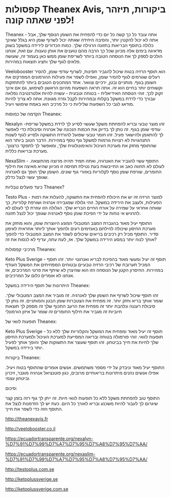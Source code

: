 <h1>קפסולות Theanex Avis, ביקורות, תיזהר לפני שאתה קונה!
</h1>


Theanex - אתה עובד כל כך קשה כל יום כדי להפחית את השומן הנוסף שלך, אבל אתה לא יכול להקטין יותר, והסיבה היחידה שאתה יכול לשרוף שומן היא בגלל שאינך כלולה בתוסף הבריאות בתזונה הרגילה שלך. כמות הכדורים לירידה במשקל בשוק מדאיגה בימים אלה מכיוון שכל כך הרבה מהם טוענים את אותן טענות. עם זאת, אנחנו הולכים לספק לך את הנוסחה הטובה ביותר לשריפת שומן ממש כאן בעמוד זה, שעושה פלאים לגוף שלך ותציג תוצאות במהירות.

Veelobooster הוא תוסף הרזיה בטוח שיכול להגביר חסינות, לשרוף עודפי שומן, להסיר רעלים שגורמים לגוף להמיר שומן, ואפילו לשפר את פעילות ההורמונים המפרקים את השומן בגוף. מותניים ובטן, ירכיים וצוואר. אחד המתכונים הטובים ביותר להתחזקות וקשוחים יותר בחיים הוא זה. אתה תראה השפעות מהיום הראשון לשימוש, גם אם אינך זקוק לכך. זוהי הנוסחה האידיאלית - בטוחה וטבעית - עשויה להיות אלטרנטיבה נפלאה עבורך כדי לרדת במשקל בקלות ובמהירות לקבל גזרה מגוונת. אתה לא צריך להיות מודאג לגבי כל השפעות שליליות כי כל מרכיב הוא באמת שימושי ויעיל.

הקדמה של כמוסות Theanex:

Nexalyn -זהו מוצר טבעי ובריא להפחתת משקל שעשוי לסייע לך לרדת במשקל שריפת עודפי שומן בגוף. זה נותן לך בדיוק את הכמות הנכונה של אנרגיה וסיבולת כדי לאפשר לך להתאמן ולהישאר פעיל. זהו חומר טבעי שפועל להורדת התשוקה ולסייע לגוף לשנות התנהגויות לא רצויות גורמות למשקל גוף נוסף במהירות. הדבר הטוב ביותר הוא שהתוסף מחזק את מערכת העיכול והאימונולוגית שלך, ומאפשר לך לתפקד כרצונך. מערכת ובריאות כללית.

NexaSlim - התוסף עשוי להגביר את האנרגיה, ואתה תמיד תהיה מרוצה מהתוצאה. לעולם לא תחווה כאב או התייבשות בעת נטילת תמיסה זו מכיוון שהיא מאיצה את חילוף החומרים, שורפת שומן נוסף לקלוריות באזורי גוף שונים. השומן שלך הופך גם לאנרגיה שגופך עשוי לנצל כדלק.


כיצד פועלים טבליות Theanex?

Testo Plus - למוצר הרזיה זה יש את היכולת להפחית את התשוקה, להעלות את רמות הפעילות, ולעצב את הירידה במשקל. זוהי גלולה שמגבירה אנרגיה ושורפת קלוריות, כך שאתה אחראי על שמירה על אורח החיים הבריא שלך. הגלולה הזו עוזרת לך לעולם לא להרגיש אי נוחות על ידי הפיכת שומן נוסף לאנרגיה שגופך יכול לנצל תזונה.


התוסף יעיל מאוד בהגברת המצב המטבולי המונע היווצרות שומן, והוא מחזק את מערכת החיסון שיכולה להילחם באנזימים רעים ולהפוך אותך ליותר אחראית לאימון סדיר. התוסף מכיל רק רכיבים בריאים שיכולים לשפר את המצב המטבולי כדי להפוך אותך לנוח יותר במסע הירידה במשקל שלך. אז, לעת עתה, עדיף לא לנסות את זה?

מרכיבי קפסולות Theanex:

Keto Plus Sverige - תוסף זה יעיל ומעשי מאוד בהפיכת לבריא ואנרגטי יותר. זהו תוסף המכיל תערובת של רכיבי הרזיה טבעיים ובטוחים המפחיתים את המשקל העודף במהירות. החיסרון הקטן של הנוסחה הזו הוא שהיצרן לא שיתף את פרטי המרכיבים, אז אנחנו לא אומרים כלום על המרכיבים.

היתרונות של תוסף הירידה במשקל Theanex:

זהו תוסף שיכול לשרוף את השומן שלך לאנרגיה.
זה מגביר את המצב המטבולי שלך.
שומר אותך בריא וחזק יותר.
זה מפחית את הצטברות שומן הבטן והמותניים.
זה נותן לך סיבולת רעננה ונלהבת יותר
זה מפחית את הרעב התכוף שלך
זה מספק לך תוצאות חיוביות
זה מגביר את חילוף החומרים
זה שומר על איזון הורמונלי

תופעות לוואי של Theanex:

Keto Plus Sverige - תוסף זה יעיל מאוד ומפחית את המשקל והקלוריות שלך ללא כל תופעות לוואי. זוהי פורמולה בטוחה ובריאה המסייעת למערכת העיכול ולמערכת החיסון שלך לחיות את חייך בביטחון. זהו תוסף שעוצר את התשוקות שלך והופך אותך לפעיל יותר בירידה במשקל.

ביקורות Theanex:

התוסף יעיל מאוד וניבדק על ידי מספר משתמשים. אנשים אומרים שהתוסף בטוח ויעיל. אפילו אנשים נהנים מיתרונות בריאותיים מרובים, כגון פוטנציאל אנרגיה מוגבר, זיכרון וביטחון עצמי.

סיכום:

התוסף טוב להפחתת משקל ללא כל תופעות לוואי חיות. זה ייתן לך גוף רזה בזמן קצר שיגרום לך לעבור להיות משכנע ובריא לאורך כל היום. כעת יש לך הזדמנות לנצל את התוסף הזה כדי לשפר את חייך.


http://theanexavis.fr

http://veelobooster.co.il

https://ecuadortransparente.org/nexalyn-%D7%91%D7%99%D7%A7%D7%95%D7%A8%D7%95%D7%AA/

https://ecuadortransparente.org/nexaslim-%D7%91%D7%99%D7%A7%D7%95%D7%A8%D7%95%D7%AA/

http://testoplus.com.se

http://ketoplussverige.se

http://ketoplussverige.com.se
